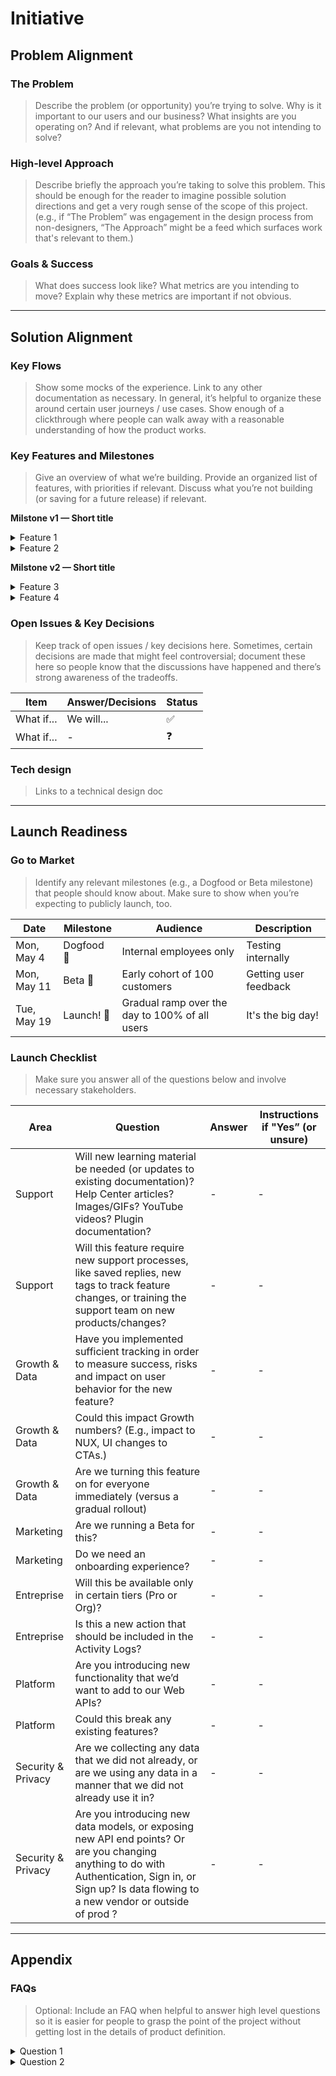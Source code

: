 # Initiative

## Problem Alignment

### The Problem

>Describe the problem (or opportunity) you’re trying to solve. Why is it important to our users and our business? What insights are you operating on? And if relevant, what problems are you not intending to solve?

### High-level Approach

>Describe briefly the approach you’re taking to solve this problem. This should be enough for the reader to imagine possible solution directions and get a very rough sense of the scope of this project. (e.g., if “The Problem” was engagement in the design process from non-designers, “The Approach” might be a feed which surfaces work that's relevant to them.)

### Goals & Success

>What does success look like? What metrics are you intending to move? Explain why these metrics are important if not obvious.

---

## Solution Alignment

### Key Flows

>Show some mocks of the experience. Link to any other documentation as necessary. In general, it’s helpful to organize these around certain user journeys / use cases. Show enough of a clickthrough where people can walk away with a reasonable understanding of how the product works.

### Key Features and Milestones

>Give an overview of what we’re building. Provide an organized list of features, with priorities if relevant. Discuss what you’re not building (or saving for a future release) if relevant.

**Milstone v1 — Short title**

<details>
  <summary>Feature 1</summary>

As a user I will like to...

</details>
<details>
  <summary>Feature 2</summary>

As a user I will like to...

</details>

**Milstone v2 — Short title**

<details>
  <summary>Feature 3</summary>

As a user I will like to...

</details>
<details>
  <summary>Feature 4</summary>

As a user I will like to...

</details>

### Open Issues & Key Decisions

>Keep track of open issues / key decisions here. Sometimes, certain decisions are made that might feel controversial; document these here so people know that the discussions have happened and there’s strong awareness of the tradeoffs.

| Item       | Answer/Decisions  | Status |
| ---------- | ----------------- | ------ |
| What if... | We will...        | ✅     |
| What if... | -                 | ❓     |

### Tech design

>Links to a technical design doc

---

## Launch Readiness

### Go to Market

>Identify any relevant milestones (e.g., a Dogfood or Beta milestone) that people should know about. Make sure to show when you’re expecting to publicly launch, too.

| Date        | Milestone  | Audience                                       | Description           |
| ----------- | ---------- | ---------------------------------------------- | --------------------- |
| Mon, May 4  | Dogfood 🐶 | Internal employees only                        | Testing internally    |
| Mon, May 11 | Beta 👥    | Early cohort of 100 customers                  | Getting user feedback |
| Tue, May 19 | Launch! 🚀 | Gradual ramp over the day to 100% of all users | It's the big day!     |

### Launch Checklist

>Make sure you answer all of the questions below and involve necessary stakeholders.

| Area               | Question                                                                                                                                                                                               | Answer | Instructions if "Yes” (or unsure) |
| ------------------ | ------------------------------------------------------------------------------------------------------------------------------------------------------------------------------------------------------ | ------ | --------------------------------- |
| Support            | Will new learning material be needed (or updates to existing documentation)? Help Center articles? Images/GIFs? YouTube videos? Plugin documentation?                                                  | -      | -                                 |
| Support            | Will this feature require new support processes, like saved replies, new tags to track feature changes, or training the support team on new products/changes?                                          | -      | -                                 |
| Growth & Data      | Have you implemented sufficient tracking in order to measure success, risks and impact on user behavior for the new feature?                                                                           | -      | -                                 |
| Growth & Data      | Could this impact Growth numbers? (E.g., impact to NUX, UI changes to CTAs.)                                                                                                                           | -      | -                                 |
| Growth & Data      | Are we turning this feature on for everyone immediately (versus a gradual rollout)                                                                                                                     | -      | -                                 |
| Marketing          | Are we running a Beta for this?                                                                                                                                                                        | -      | -                                 |
| Marketing          | Do we need an onboarding experience?                                                                                                                                                                   | -      | -                                 |
| Entreprise         | Will this be available only in certain tiers (Pro or Org)?                                                                                                                                             | -      | -                                 |
| Entreprise         | Is this a new action that should be included in the Activity Logs?                                                                                                                                     | -      | -                                 |
| Platform           | Are you introducing new functionality that we’d want to add to our Web APIs?                                                                                                                           | -      | -                                 |
| Platform           | Could this break any existing features?                                                                                                                                                                | -      | -                                 |
| Security & Privacy | Are we collecting any data that we did not already, or are we using any data in a manner that we did not already use it in?                                                                            | -      | -                                 |
| Security & Privacy | Are you introducing new data models, or exposing new API end points? Or are you changing anything to do with Authentication, Sign in, or Sign up? Is data flowing to a new vendor or outside of prod ? | -      | -                                 |

---

## Appendix


### FAQs

>Optional: Include an FAQ when helpful to answer high level questions so it is easier for people to grasp the point of the project without getting lost in the details of product definition.

<details>
  <summary>Question 1</summary>

Answer 1

</details>

<details>
  <summary>Question 2</summary>

Answer 2

</details>
